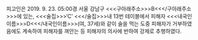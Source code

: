 피고인은 2019. 9. 23. 05:00경 서울 강남구 <<<구아래주소>>>B<<</구아래주소>>>에 있는, <<<술집>>>‘C' <<</술집>>>내 13번 테이블에서 피해자 <<<내국인이름>>>D<<</내국인이름>>>(여, 37세)와 같이 술을 먹는 도중 피해자가 거부하였음에도 계속하여 피해자를 껴안는 등 피해자의 의사에 반하여 강제로 추행하였다.